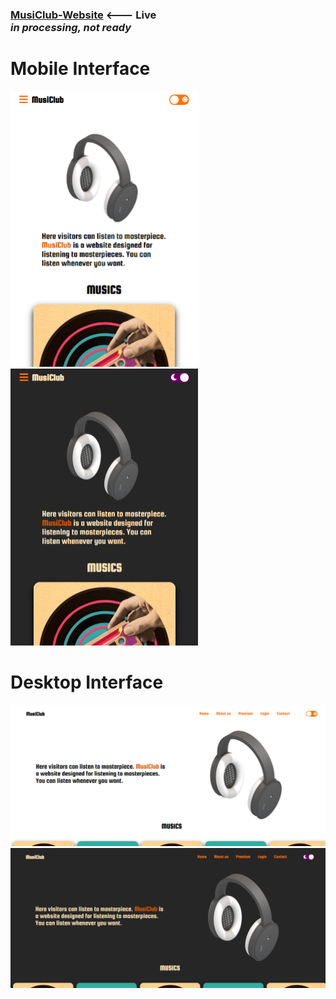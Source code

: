 ### [MusiClub-Website](https://asimmakhmudov.github.io/MusiClub-Website/) <--- Live </br> *in processing, not ready* </br>

# Mobile Interface </br>
<img width= "300px" src="https://github.com/asimmakhmudov/MusiClub-Website/blob/master/interface3.png"/> <img width= "300px" src="https://github.com/asimmakhmudov/MusiClub-Website/blob/master/interface4.png"/>

# Desktop Interface </br>
![Interface1](https://github.com/asimmakhmudov/MusiClub-Website/blob/master/interface1.png)
![Interface2](https://github.com/asimmakhmudov/MusiClub-Website/blob/master/interface2.png)

